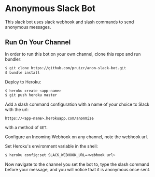 # Anonymous Slack Bot

This slack bot uses slack webhook and slash commands to send anonymous messages.

## Run On Your Channel

In order to run this bot on your own channel, clone this repo and run bundler:

```sh
$ git clone https://github.com/pruicr/anon-slack-bot.git
$ bundle install
```

Deploy to Heroku:

```sh
$ heroku create <app-name>
$ git push heroku master
```

Add a slash command configuration with a name of your choice to Slack with the url:

`https://<app-name>.herokuapp.com/anonmize`

with a method of `GET`.

Configure an Incoming Webhook on any channel, note the webhook url.

Set Heroku's environment variable in the shell:

```sh
$ heroku config:set SLACK_WEBHOOK_URL=<webhook url>
```

Now navigate to the channel you set the bot to, type the slash command before your message, and you will notice that it is anonymous once sent.